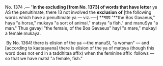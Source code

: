 No. 1374 .— "**In the excluding \[from No. 1373\] of words that have letter** ya AS the penultimate, there 13 not involved the **exclusion** **of** \[the following words which have a penultimate ya — viz.-—\] \*\*गवय "\*\*the Bos Gavaeus," haya "a horse," mukaya "a sort of animal," matsya "a fish," and manuSya "a man." Thus gavayI "the female, of the Bos Gavaeus" hayI "a mare," mukayI a female mukaya.

 By No. 1364! there is elision of the ya —the manuSI, "a woman" — and \[according to kaataayana\] there is elision of the ya of matsya (though this word does not end in a taddhitaa affix) when the feminine affix  follows — so that we have matsI "a female, fish."